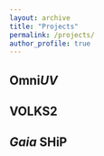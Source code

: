 ```yaml
---
layout: archive
title: "Projects"
permalink: /projects/
author_profile: true
---
```


## Omni*UV*

## VOLKS2

## *Gaia* SHiP
